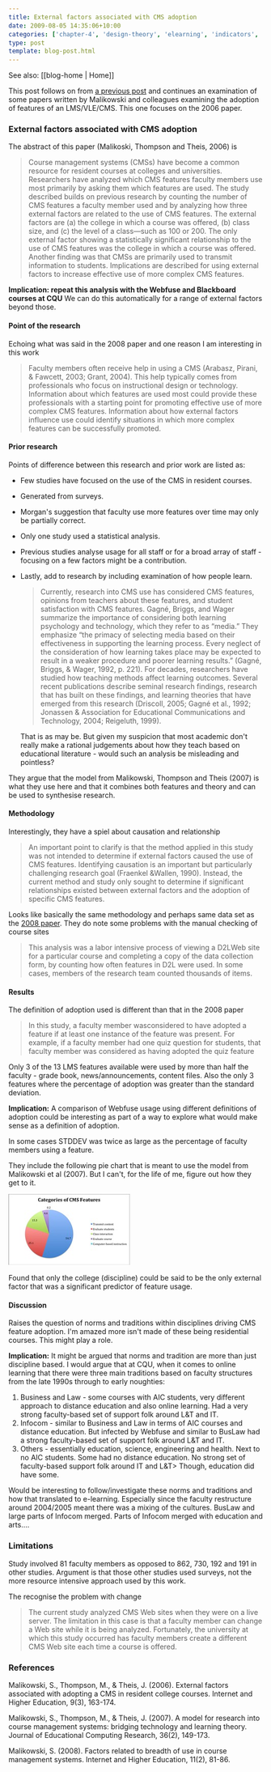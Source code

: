 ```yaml
---
title: External factors associated with CMS adoption
date: 2009-08-05 14:35:06+10:00
categories: ['chapter-4', 'design-theory', 'elearning', 'indicators', 'lmsevaluation', 'phd', 'thesis']
type: post
template: blog-post.html
---
```


See also: [[blog-home | Home]]

This post follows on from [a previous post](/blog2/2009/08/05/factors-related-to-the-breadth-of-use-of-lmsvle-features/) and continues an examination of some papers written by Malikowski and colleagues examining the adoption of features of an LMS/VLE/CMS. This one focuses on the 2006 paper.

### External factors associated with CMS adoption

The abstract of this paper (Malikoski, Thompson and Theis, 2006) is

> Course management systems (CMSs) have become a common resource for resident courses at colleges and universities. Researchers have analyzed which CMS features faculty members use most primarily by asking them which features are used. The study described builds on previous research by counting the number of CMS features a faculty member used and by analyzing how three external factors are related to the use of CMS features. The external factors are (a) the college in which a course was offered, (b) class size, and (c) the level of a class—such as 100 or 200. The only external factor showing a statistically significant relationship to the use of CMS features was the college in which a course was offered. Another finding was that CMSs are primarily used to transmit information to students. Implications are described for using external factors to increase effective use of more complex CMS features.

**Implication: repeat this analysis with the Webfuse and Blackboard courses at CQU** We can do this automatically for a range of external factors beyond those.

#### Point of the research

Echoing what was said in the 2008 paper and one reason I am interesting in this work

> Faculty members often receive help in using a CMS (Arabasz, Pirani, & Fawcett, 2003; Grant, 2004). This help typically comes from professionals who focus on instructional design or technology. Information about which features are used most could provide these professionals with a starting point for promoting effective use of more complex CMS features. Information about how external factors influence use could identify situations in which more complex features can be successfully promoted.

#### Prior research

Points of difference between this research and prior work are listed as:

- Few studies have focused on the use of the CMS in resident courses.
- Generated from surveys.
- Morgan's suggestion that faculty use more features over time may only be partially correct.
- Only one study used a statistical analysis.
- Previous studies analyse usage for all staff or for a broad array of staff - focusing on a few factors might be a contribution.
- Lastly, add to research by including examination of how people learn.
    
    > Currently, research into CMS use has considered CMS features, opinions from teachers about these features, and student satisfaction with CMS features. Gagné, Briggs, and Wager summarize the importance of considering both learning psychology and technology, which they refer to as “media.” They emphasize “the primacy of selecting media based on their effectiveness in supporting the learning process. Every neglect of the consideration of how learning takes place may be expected to result in a weaker procedure and poorer learning results.” (Gagné, Briggs, & Wager, 1992, p. 221). For decades, researchers have studied how teaching methods affect learning outcomes. Several recent publications describe seminal research findings, research that has built on these findings, and learning theories that have emerged from this research (Driscoll, 2005; Gagné et al., 1992; Jonassen & Association for Educational Communications and Technology, 2004; Reigeluth, 1999).
    
    That is as may be. But given my suspicion that most academic don't really make a rational judgements about how they teach based on educational literature - would such an analysis be misleading and pointless?

They argue that the model from Malikowski, Thompson and Theis (2007) is what they use here and that it combines both features and theory and can be used to synthesise research.

#### Methodology

Interestingly, they have a spiel about causation and relationship

> An important point to clarify is that the method applied in this study was not intended to determine if external factors caused the use of CMS features. Identifying causation is an important but particularly challenging research goal (Fraenkel &Wallen, 1990). Instead, the current method and study only sought to determine if significant relationships existed between external factors and the adoption of specific CMS features.

Looks like basically the same methodology and perhaps same data set as the [2008 paper](/blog2/2009/08/05/factors-related-to-the-breadth-of-use-of-lmsvle-features/). They do note some problems with the manual checking of course sites

> This analysis was a labor intensive process of viewing a D2LWeb site for a particular course and completing a copy of the data collection form, by counting how often features in D2L were used. In some cases, members of the research team counted thousands of items.

#### Results

The definition of adoption used is different than that in the 2008 paper

> In this study, a faculty member wasconsidered to have adopted a feature if at least one instance of the feature was present. For example, if a faculty member had one quiz question for students, that faculty member was considered as having adopted the quiz feature

Only 3 of the 13 LMS features available were used by more than half the faculty - grade book, news/announcements, content files. Also the only 3 features where the percentage of adoption was greater than the standard deviation.

**Implication:** A comparison of Webfuse usage using different definitions of adoption could be interesting as part of a way to explore what would make sense as a definition of adoption.

In some cases STDDEV was twice as large as the percentage of faculty members using a feature.

They include the following pie chart that is meant to use the model from Malikowski et al (2007). But I can't, for the life of me, figure out how they get to it.

[![Categories of CMS Features](images/3790475867_c28be8d8eb_m.jpg)](http://www.flickr.com/photos/david_jones/3790475867/ "Categories of CMS Features by David T Jones, on Flickr")

Found that only the college (discipline) could be said to be the only external factor that was a significant predictor of feature usage.

#### Discussion

Raises the question of norms and traditions within disciplines driving CMS feature adoption. I'm amazed more isn't made of these being residential courses. This might play a role.

**Implication:** It might be argued that norms and tradition are more than just discipline based. I would argue that at CQU, when it comes to online learning that there were three main traditions based on faculty structures from the late 1990s through to early noughties:

1. Business and Law - some courses with AIC students, very different approach to distance education and also online learning. Had a very strong faculty-based set of support folk around L&T and IT.
2. Infocom - similar to Business and Law in terms of AIC courses and distance education. But infected by Webfuse and similar to BusLaw had a strong faculty-based set of support folk around L&T and IT.
3. Others - essentially education, science, engineering and health. Next to no AIC students. Some had no distance education. No strong set of faculty-based support folk around IT and L&T> Though, education did have some.

Would be interesting to follow/investigate these norms and traditions and how that translated to e-learning. Especially since the faculty restructure around 2004/2005 meant there was a mixing of the cultures. BusLaw and large parts of Infocom merged. Parts of Infocom merged with education and arts....

### Limitations

Study involved 81 faculty members as opposed to 862, 730, 192 and 191 in other studies. Argument is that those other studies used surveys, not the more resource intensive approach used by this work.

The recognise the problem with change

> The current study analyzed CMS Web sites when they were on a live server. The limitation in this case is that a faculty member can change a Web site while it is being analyzed. Fortunately, the university at which this study occurred has faculty members create a different CMS Web site each time a course is offered.

### References

Malikowski, S., Thompson, M., & Theis, J. (2006). External factors associated with adopting a CMS in resident college courses. Internet and Higher Education, 9(3), 163-174.

Malikowski, S., Thompson, M., & Theis, J. (2007). A model for research into course management systems: bridging technology and learning theory. Journal of Educational Computing Research, 36(2), 149-173.

Malikowski, S. (2008). Factors related to breadth of use in course management systems. Internet and Higher Education, 11(2), 81-86.